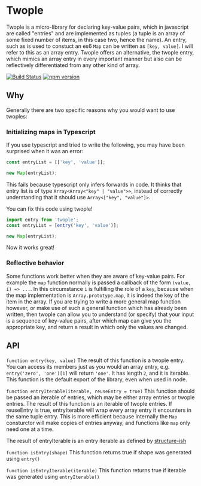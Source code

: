 # Twople

Twople is a micro-library for declaring key-value pairs, which in javascript are called "entries" and are implemented as tuples (a tuple is an array of some fixed number of items, in this case two, hence the name). An entry, such as is used to constuct an es6 `Map` can be written as `[key, value]`. I will refer to this as an array entry. Twople offers an alternative, the twople entry, which mimics an array entry in every important manner but also can be reflectively differentiated from any other kind of array.

[![Build Status](https://travis-ci.org/conartist6/twople.svg?branch=master)](https://travis-ci.org/conartist6/twople)
[![npm version](https://img.shields.io/npm/v/twople.svg)](https://www.npmjs.com/package/twople)

## Why

Generally there are two specific reasons why you would want to use twoples:

### Initializing maps in Typescript

If you use typescript and tried to write the following, you may have been surprised when it was an error:

```js
const entryList = [['key', 'value']];

new Map(entryList);
```

This fails because typescript only infers forwards in code. It thinks that entry list is of type `Array<Array<"key" | "value">>`, instead of correctly understanding that it should use `Array<["key", "value"]>`.

You can fix this code using twople!

```js
import entry from 'twople';
const entryList = [entry('key', 'value')];

new Map(entryList);
```

Now it works great!

### Reflective behavior

Some functions work better when they are aware of key-value pairs. For example the `map` function normally is passed a callback of the form `(value, i) => ...`. In this circumstance `i` is fulfilling the role of a `key`, because when the map implementation is `Array.prototype.map`, it is indeed the key of the item in the array. If you are trying to write a more general map function however, or make use of such a general function which has already been written, then twople can allow you to understand (or specify) that your input is a sequence of key-value pairs, after which map can give you the appropriate key, and return a result in which only the values are changed.

## API

`function entry(key, value)`
The result of this function is a twople entry. You can access its members just as you would an array entry, e.g. `entry('zero', 'one')[1]` will return `'one'`. It has length `2`, and it is iterable. This function is the default export of the library, even when used in node.

`function entryIterable(iterable, reuseEntry = true)`
This function should be passed an iterable of entries, which may be either array entries or twople entries. The result of this function is an iterable of twople entries. If reuseEntry is true, entryIterable will wrap every array entry it encounters in the same tuple entry. This is more efficient because internally the `Map` consturctor will make copies of entries anyway, and functions like `map` only need one at a time.

The result of entryIterable is an entry iterable as defined by [structure-ish](https://github.com/conartist6/structure-ish#structure-ish)

`function isEntry(shape)`
This function returns true if shape was generated using `entry()`

`function isEntryIterable(iterable)`
This function returns true if iterable was generated using `entryIterable()`
